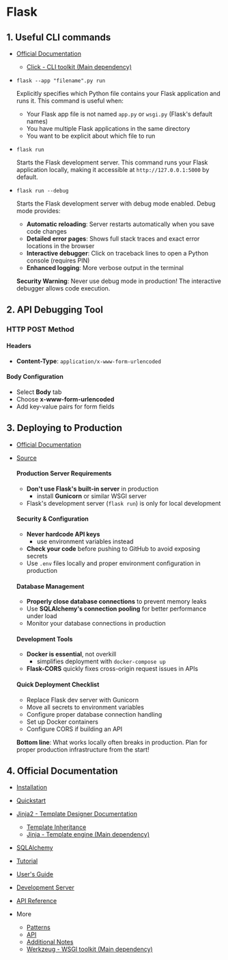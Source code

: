 # Flask

## 1. Useful CLI commands

- [Official Documentation](https://flask.palletsprojects.com/en/stable/cli/)
  - [Click - CLI toolkit (Main dependency)](https://click.palletsprojects.com/en/stable/)

- `flask --app "filename".py run`

  Explicitly specifies which Python file contains your Flask application and runs it. This command is useful when:
  - Your Flask app file is not named `app.py` or `wsgi.py` (Flask's default names)
  - You have multiple Flask applications in the same directory
  - You want to be explicit about which file to run

- `flask run`

  Starts the Flask development server. This command runs your Flask application locally, making it accessible at `http://127.0.0.1:5000` by default.

- `flask run --debug`

  Starts the Flask development server with debug mode enabled. Debug mode provides:
  - **Automatic reloading**: Server restarts automatically when you save code changes
  - **Detailed error pages**: Shows full stack traces and exact error locations in the browser
  - **Interactive debugger**: Click on traceback lines to open a Python console (requires PIN)
  - **Enhanced logging**: More verbose output in the terminal
  
  **Security Warning**: Never use debug mode in production! The interactive debugger allows code execution.

## 2. API Debugging Tool

### HTTP POST Method

#### Headers
- **Content-Type**: `application/x-www-form-urlencoded`

#### Body Configuration
- Select **Body** tab
- Choose **x-www-form-urlencoded**
- Add key-value pairs for form fields

## 3. Deploying to Production

- [Official Documentation](https://flask.palletsprojects.com/en/stable/deploying/)
- [Source](https://www.reddit.com/r/flask/comments/1jcdaux/finally_deployed_my_flask_app_and_wow_i_was_not/)

  #### Production Server Requirements
  - **Don't use Flask's built-in server** in production 
    - install **Gunicorn** or similar WSGI server
  - Flask's development server (`flask run`) is only for local development

  #### Security & Configuration
  - **Never hardcode API keys** 
    - use environment variables instead
  - **Check your code** before pushing to GitHub to avoid exposing secrets
  - Use `.env` files locally and proper environment configuration in production

  #### Database Management
  - **Properly close database connections** to prevent memory leaks
  - Use **SQLAlchemy's connection pooling** for better performance under load
  - Monitor your database connections in production

  #### Development Tools
  - **Docker is essential**, not overkill 
    - simplifies deployment with `docker-compose up`
  - **Flask-CORS** quickly fixes cross-origin request issues in APIs

  #### Quick Deployment Checklist
  - Replace Flask dev server with Gunicorn
  - Move all secrets to environment variables
  - Configure proper database connection handling
  - Set up Docker containers
  - Configure CORS if building an API

  **Bottom line**: What works locally often breaks in production. Plan for proper production infrastructure from the start!

## 4. Official Documentation

- [Installation](https://flask.palletsprojects.com/en/stable/installation/)

- [Quickstart](https://flask.palletsprojects.com/en/stable/quickstart/)

- [Jinja2 - Template Designer Documentation](https://jinja.palletsprojects.com/en/stable/templates/)
  - [Template Inheritance](https://flask.palletsprojects.com/en/stable/patterns/templateinheritance/)
  - [Jinja - Template engine (Main dependency)](https://jinja.palletsprojects.com/en/stable/)

- [SQLAlchemy](https://flask.palletsprojects.com/en/stable/patterns/sqlalchemy/)

- [Tutorial](https://flask.palletsprojects.com/en/stable/tutorial/)

- [User's Guide](https://flask.palletsprojects.com/en/stable/#user-s-guide)

- [Development Server](https://flask.palletsprojects.com/en/stable/server/)

- [API Reference](https://flask.palletsprojects.com/en/stable/#api-reference)

- More

  - [Patterns](https://flask.palletsprojects.com/en/stable/patterns/)
  - [API](https://flask.palletsprojects.com/en/stable/api/)
  - [Additional Notes](https://flask.palletsprojects.com/en/stable/#additional-notes)
  - [Werkzeug - WSGI toolkit (Main dependency)](https://werkzeug.palletsprojects.com/en/stable/)
